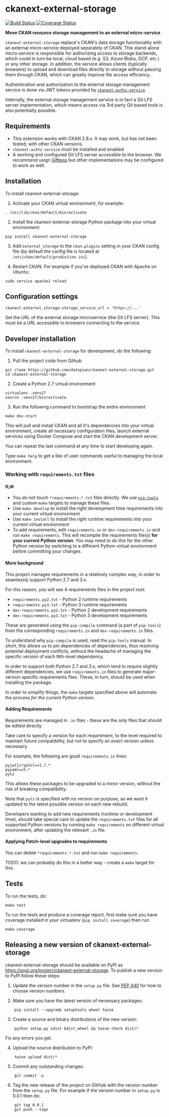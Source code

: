 ckanext-external-storage
========================
[![Build Status](https://travis-ci.org/datopian/ckanext-external-storage.svg?branch=master)](https://travis-ci.org/datopian/ckanext-external-storage)
[![Coverage Status](https://coveralls.io/repos/github/datopian/ckanext-external-storage/badge.svg?branch=master)](https://coveralls.io/github/datopian/ckanext-external-storage?branch=master)

**Move CKAN resource storage management to an external micro-service**

`ckanext-external-storage` replace's CKAN's data storage functionality 
with an external micro-service deployed separately of CKAN. This stand-alone
micro-service is responsible for authorizing access to storage backends,
which could in turn be local, cloud based (e.g. S3, Azure Blobs, GCP, etc.)
or any other storage. In addition, the service allows clients (typically
browsers) to upload and download files directly to storage without passing
them through CKAN, which can greatly improve file access efficiency.

Authentication and authorization to the external storage management service
is done via JWT tokens provided by 
[`ckanext-authz-service`](https://github.com/datopian/ckanext-authz-service).

Internally, the external storage management service is in fact a Git LFS server
implementation, which means access via 3rd party Git based tools is also 
potentially possible. 

Requirements
------------
* This extension works with CKAN 2.8.x. It may work, but has not been tested, 
with other CKAN versions.
* `ckanext-authz-service` must be installed and enabled
* A working and configured Git LFS server accessible to the browser. We 
recommend usign [Giftless](https://github.com/datopian/giftless) but other 
implementations may be configured to work as well.

Installation
------------

To install ckanext-external-storage:

1. Activate your CKAN virtual environment, for example:
```
. /usr/lib/ckan/default/bin/activate
```

2. Install the ckanext-external-storage Python package into your virtual environment:
```
pip install ckanext-external-storage
```

3. Add `external_storage` to the `ckan.plugins` setting in your CKAN
   config file (by default the config file is located at
   `/etc/ckan/default/production.ini`).

4. Restart CKAN. For example if you've deployed CKAN with Apache on Ubuntu:
```
sudo service apache2 reload
```

Configuration settings
----------------------

`ckanext.external_storage.storage_service_url = 'https://...'`

Set the URL of the external storage microservice (the Git LFS server). This
must be a URL accessible to browsers connecting to the service. 


Developer installation
----------------------

To install `ckanext-external-storage` for development, do the following:

1. Pull the project code from Github
```
git clone https://github.com/datopian/ckanext-external-storage.git 
cd ckanext-external-storage 
```
2. Create a Python 2.7 virtual environment
```
virtualenv .venv27
source .venv27/bin/activate
```
3. Run the following command to bootstrap the entire environment
```
make dev-start
```

This will pull and install CKAN and all it's dependencies into your virtual
environment, create all necessary configuration files, launch external services
using Docker Compose and start the CKAN development server.

You can repeat the last command at any time to start developing again. 

Type `make help` to get a like of user commands useful to managing the local
environment. 


### Working with `requirements.txt` files

#### tl;dr

* You *do not* touch `*requirements.*.txt` files directly. We use 
[`pip-tools`][1] and custom `make` targets to manage these files. 
* Use `make develop` to install the right development time requirements into your 
current virtual environment
* Use `make install` to install the right runtime requirements into your current
virtual environment
* To add requirements, edit `requirements.in` or `dev-requirements.in` and run
`make requirements`. This will recompile the requirements file(s) **for your 
current Python version**. You may need to do this for the other Python version
by switching to a different Python virtual environment before committing your 
changes. 
 
#### More background
This project manages requirements in a relatively complex way, in order to 
seamlessly support Python 2.7 and 3.x.

For this reason, you will see 4 requirements files in the project root:

* `requirements.py2.txt` - Python 2 runtime requirements 
* `requirements.py3.txt` - Python 3 runtime requirements 
* `dev-requirements.py2.txt` - Python 2 development requirements
* `dev-requirements.py3.txt` - Python 3 development requirements

These are generated using the `pip-compile` command (a part of `pip-tools`)
from the corresponding `requirements.in` and `dev-requirements.in` files. 

To understand why `pip-compile` is used, read the `pip-tools` manual. In 
short, this allows us to pin dependencies of dependencies, thus resolving 
potential deployment conflicts, without the headache of managing the specific
version of each Nth-level dependency. 

In order to support both Python 2.7 and 3.x, which tend to require slightly
different dependencies, we use `requirements.in` files to generate 
major-version specific requirements files. These, in turn, should be used
when installing the package. 

In order to simplify things, the `make` targets specified above will automate
the process *for the current Python version*. 

#### Adding Requirements

Requirements are managed in `.in` files - these are the only files that
should be edited directly. 

Take care to specify a version for each requirement, to the level required
to maintain future compatibility, but not to specify an *exact* version 
unless necessary. 

For example, the following are good `requirements.in` lines:

    pyjwt[crypto]==1.7.*
    pyyaml==5.*
    pytz
    
This allows these packages to be upgraded to a minor version, without the risk
of breaking compatibility. 

Note that `pytz` is specified with no version on purpose, as we want it updated
to the latest possible version on each new rebuild. 

Developers wanting to add new requirements (runtime or development time),
should take special care to update the `requirements.txt` files for all
supported Python versions by running `make requirements` on different
virtual environment, after updating the relevant `.in` file. 

#### Applying Patch-level upgrades to requirements

You can delete `*requirements.*.txt` and run `make requirements`. 

TODO: we can probably do this in a better way - create a `make` target
for this.  


Tests
-----

To run the tests, do:

    make test

To run the tests and produce a coverage report, first make sure you have
coverage installed in your virtualenv (``pip install coverage``) then run:

    make coverage

Releasing a new version of ckanext-external-storage
------------------------------------------------

ckanext-external-storage should be available on PyPI as https://pypi.org/project/ckanext-external-storage.
To publish a new version to PyPI follow these steps:

1. Update the version number in the `setup.py` file.
   See [PEP 440](http://legacy.python.org/dev/peps/pep-0440/#public-version-identifiers) 
   for how to choose version numbers.

2. Make sure you have the latest version of necessary packages:
```
    pip install --upgrade setuptools wheel twine
```

3. Create a source and binary distributions of the new version:
```
    python setup.py sdist bdist_wheel && twine check dist/*
```

   Fix any errors you get.

4. Upload the source distribution to PyPI:
```
    twine upload dist/*
```

5. Commit any outstanding changes:
```
    git commit -a
```

6. Tag the new release of the project on GitHub with the version number from
   the ``setup.py`` file. For example if the version number in ``setup.py`` is
   0.0.1 then do:
```
    git tag 0.0.1
    git push --tags
```


[1]: https://pypi.org/project/pip-tools/
